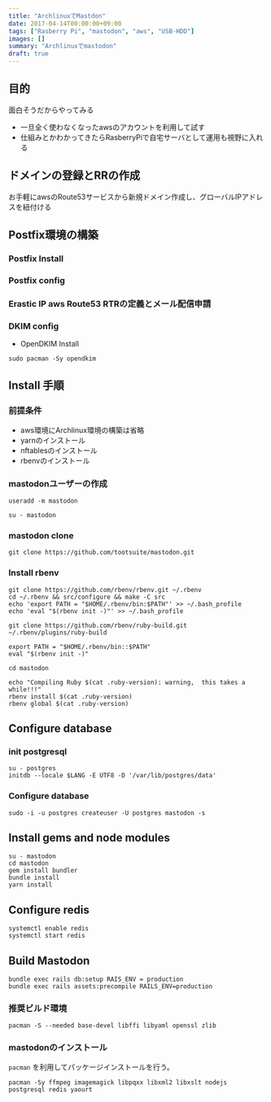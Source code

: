 ```yaml
---
title: "ArchlinuxでMastdon"
date: 2017-04-14T00:00:00+09:00
tags: ["Rasberry Pi", "mastodon", "aws", "USB-HDD"]
images: []
summary: "Archlinuxでmastodon"
draft: true
---
```


## 目的
面白そうだからやってみる
- 一旦全く使わなくなったawsのアカウントを利用して試す
- 仕組みとかわかってきたらRasberryPiで自宅サーバとして運用も視野に入れる

## ドメインの登録とRRの作成
お手軽にawsのRoute53サービスから新規ドメイン作成し、グローバルIPアドレスを紐付ける

## Postfix環境の構築

### Postfix Install

### Postfix config

### Erastic IP aws Route53 RTRの定義とメール配信申請 

### DKIM config

- OpenDKIM Install

```console
sudo pacman -Sy opendkim
```

## Install 手順

### 前提条件
- aws環境にArchlinux環境の構築は省略
- yarnのインストール
- nftablesのインストール
- rbenvのインストール

### mastodonユーザーの作成

```console
useradd -m mastodon
```

```console
su - mastodon
```


### mastodon clone

```console
git clone https://github.com/tootsuite/mastodon.git
```

### Install rbenv

```
git clone https://github.com/rbenv/rbenv.git ~/.rbenv
cd ~/.rbenv && src/configure && make -C src
echo 'export PATH = "$HOME/.rbenv/bin:$PATH"' >> ~/.bash_profile
echo 'eval "$(rbenv init -)"' >> ~/.bash_profile
```

```
git clone https://github.com/rbenv/ruby-build.git ~/.rbenv/plugins/ruby-build
```

```
export PATH = "$HOME/.rbenv/bin::$PATH"
eval "$(rbenv init -)"
```

```
cd mastodon
```

```
echo "Compiling Ruby $(cat .ruby-version): warning,  this takes a while!!!"
rbenv install $(cat .ruby-version)
rbenv global $(cat .ruby-version)
```



## Configure database

### init postgresql

```console
su - postgres
initdb --locale $LANG -E UTF8 -D '/var/lib/postgres/data'
```

### Configure database

```console
sudo -i -u postgres createuser -U postgres mastodon -s
```


## Install gems and node modules

```console
su - mastodon
cd mastodon
gem install bundler
bundle install
yarn install
```
## Configure redis

```console
systemctl enable redis
systemctl start redis
```

## 

## Build Mastodon

```console
bundle exec rails db:setup RAIS_ENV = production
bundle exec rails assets:precompile RAILS_ENV=production
```

### 推奨ビルド環境

```console
pacman -S --needed base-devel libffi libyaml openssl zlib
```

### mastodonのインストール
`pacman` を利用してパッケージインストールを行う。

```console
pacman -Sy ffmpeg imagemagick libpqxx libxml2 libxslt nodejs postgresql redis yaourt
```


